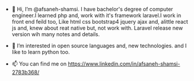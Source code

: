 - 👋 Hi, I’m @afsaneh-shamsi. I have bachelor's degree of computer engineer.I learned php and, work with it's framework laravel.I work in front end feild too, Like html css bootstrap4 jquery ajax
and, alittle react js and, knew about reat native but, not work with.
Laravel release new version wih many notes and details.
- 👀 I’m interested in open source languages and, new technologies. and I like to learn python too.

- 📫 You can find me on https://www.linkedin.com/in/afsaneh-shamsi-2783b368/ 

<!---
afsaneh-shamsi/afsaneh-shamsi is a ✨ special ✨ repository because its `README.md` (this file) appears on your GitHub profile.
You can click the Preview link to take a look at your changes.
--->
